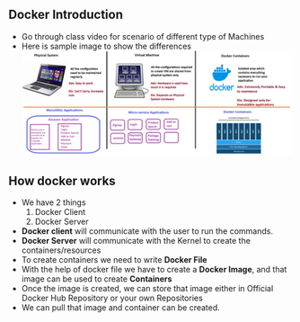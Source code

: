 ## Docker Introduction
- Go through class video for scenario of different type of Machines
- Here is sample image to show the differences
![Privew](./Images/d1.png)

## How docker works
- We have 2 things
    1. Docker Client
    2. Docker Server
- **Docker client** will communicate with the user to run the commands.
- **Docker Server** will communicate with the Kernel to create the containers/resources
- To create containers we need to write **Docker File**
- With the help of docker file we have to create a **Docker Image**, and that image can be used to create **Containers**
- Once the image is created, we can store that image either in Official Docker Hub Repository or your own Repositories
- We can pull that image and container can be created.